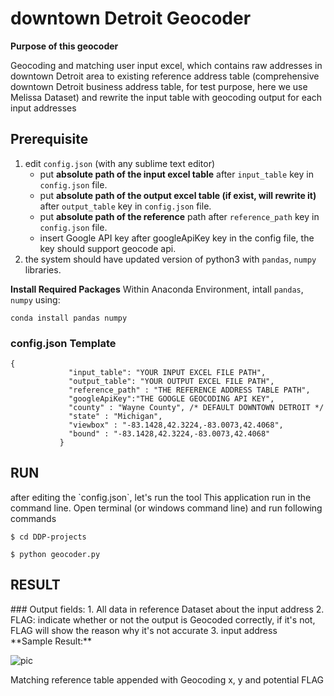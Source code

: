 
<h1>downtown Detroit Geocoder</h1>

<p><b> Purpose of this geocoder </b></p>

<p>Geocoding and matching user input excel, which contains raw addresses
 in downtown Detroit area to existing reference address table (comprehensive
  downtown Detroit business address table, for test purpose, here we use 
  Melissa Dataset) and rewrite the input table with geocoding output for
   each input addresses</p>

<p> <h2><b> Prerequisite </b></h2></p>

<ol>
<li>edit <code>config.json</code> (with any sublime text editor)
		<ul>
			<li>put <b>absolute path of the input excel table</b> after <code>input_table</code> key in <code>config.json</code> file.</li>
			<li>put <b>absolute path of the output excel table (if exist, will rewrite it)</b> after <code>output_table</code> key in <code>config.json</code> file.</li>
			<li>put <b>absolute path of the reference</b> path after <code>reference_path</code> key in <code>config.json</code> file.</li>
			<li>insert Google API key after googleApiKey key in the config file, the key should support geocode api.</li>
		</ul></li>
	<li>the system should have updated version of python3 with <code>pandas</code>, <code>numpy</code> libraries.</li>
</ol>

**Install Required Packages**
Within Anaconda Environment, intall <code>pandas</code>, <code>numpy</code> using:
<pre><code>conda install pandas numpy
</code></pre>

### config.json Template
<pre><code>{
             "input_table": "YOUR INPUT EXCEL FILE PATH",
             "output_table": "YOUR OUTPUT EXCEL FILE PATH",
             "reference_path" : "THE REFERENCE ADDRESS TABLE PATH",
             "googleApiKey":"THE GOOGLE GEOCODING API KEY",
             "county" : "Wayne County", /* DEFAULT DOWNTOWN DETROIT */
             "state" : "Michigan",
             "viewbox" : "-83.1428,42.3224,-83.0073,42.4068",
             "bound" : "-83.1428,42.3224,-83.0073,42.4068"
           }
</code></pre>
<h2><b> RUN </b></h2>
<p>
after editing the `config.json`, let's run the tool
This application run in the command line. Open terminal 
(or windows command line) and run following commands</p>
<pre><code>$ cd DDP-projects
</code></pre>
<pre><code>$ python geocoder.py
</code></pre>

<h2><b> RESULT </b></h2>
### Output fields:
1. All data in reference Dataset about the input address
2. FLAG: indicate whether or not the output is Geocoded correctly, if
it's not, FLAG will show the reason why it's not accurate 
3. input address 
<br/>
**Sample Result:**

![pic](https://github.com/tianxie1995/DDP-projects/blob/master/ddpresult.png?raw=true) 

<p>Matching reference table appended with Geocoding x, y and potential FLAG</p>

